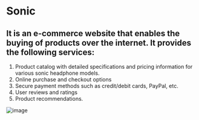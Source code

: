 # Sonic

## It is an e-commerce website that enables the buying of products over the internet. It provides the following services:
1. Product catalog with detailed specifications and pricing information for various sonic headphone models.
2. Online purchase and checkout options
3. Secure payment methods such as credit/debit cards, PayPal, etc. 
4. User reviews and ratings
5. Product recommendations.

![image](https://user-images.githubusercontent.com/65185652/215735502-b8ae96b8-e203-449e-b9f2-a5825ae99e53.png)
